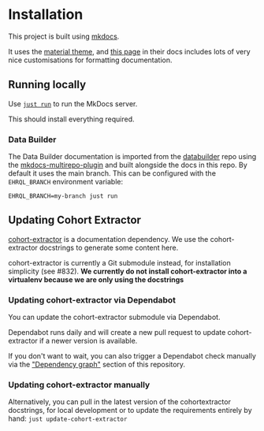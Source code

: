 # Installation

This project is built using [mkdocs](https://www.mkdocs.org/).

It uses the [material theme](https://squidfunk.github.io/mkdocs-material/), and
[this page](https://squidfunk.github.io/mkdocs-material/reference/abbreviations/)
in their docs includes lots of very nice customisations for formatting documentation.

## Running locally

Use [`just run`](https://github.com/casey/just) to run the MkDocs server.

This should install everything required.

### Data Builder

The Data Builder documentation is imported from the
[databuilder](https://github.com/opensafely-core/databuilder) repo using the
[mkdocs-multirepo-plugin](https://github.com/jdoiro3/mkdocs-multirepo-plugin) and built alongside the docs in this repo.  By default it uses the main branch.  This can
be configured with the `EHRQL_BRANCH` environment variable:

```
EHRQL_BRANCH=my-branch just run
```


## Updating Cohort Extractor

[cohort-extractor](https://github.com/opensafely-core/cohort-extractor) is a documentation dependency.
We use the cohort-extractor docstrings to generate some content here.

cohort-extractor is currently a Git submodule instead, for installation simplicity (see #832).
**We currently do not install cohort-extractor into a virtualenv because we are only using the docstrings**

### Updating cohort-extractor via Dependabot

You can update the cohort-extractor submodule via Dependabot.

Dependabot runs daily and will create a new pull request to update
cohort-extractor if a newer version is available.

If you don't want to wait, you can also trigger a Dependabot check
manually via the ["Dependency
graph"](https://github.com/opensafely/documentation/network/updates)
section of this repository.

### Updating cohort-extractor manually

Alternatively, you can pull in the latest version of the cohortextractor
docstrings, for local development or to update the requirements entirely
by hand: `just update-cohort-extractor`
